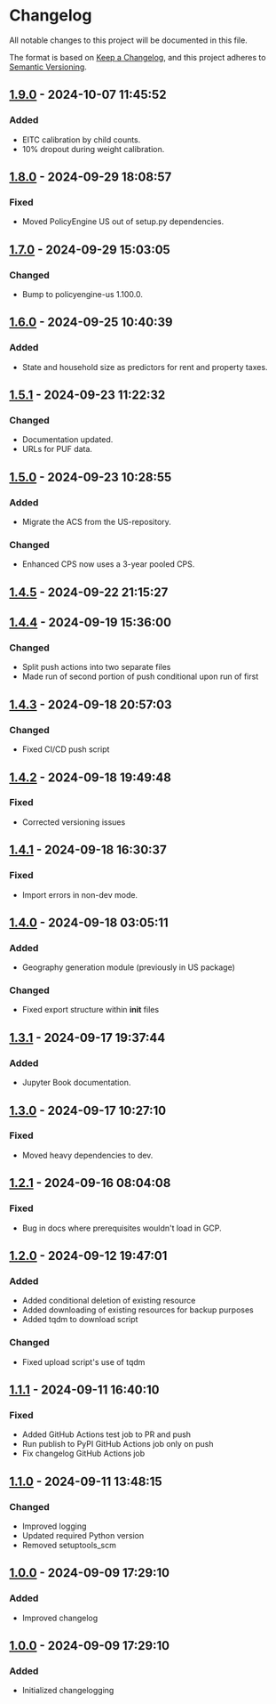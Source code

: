 # Changelog

All notable changes to this project will be documented in this file.

The format is based on [Keep a Changelog](https://keepachangelog.com/en/1.0.0/), 
and this project adheres to [Semantic Versioning](https://semver.org/spec/v2.0.0.html).

## [1.9.0] - 2024-10-07 11:45:52

### Added

- EITC calibration by child counts.
- 10% dropout during weight calibration.

## [1.8.0] - 2024-09-29 18:08:57

### Fixed

- Moved PolicyEngine US out of setup.py dependencies.

## [1.7.0] - 2024-09-29 15:03:05

### Changed

- Bump to policyengine-us 1.100.0.

## [1.6.0] - 2024-09-25 10:40:39

### Added

- State and household size as predictors for rent and property taxes.

## [1.5.1] - 2024-09-23 11:22:32

### Changed

- Documentation updated.
- URLs for PUF data.

## [1.5.0] - 2024-09-23 10:28:55

### Added

- Migrate the ACS from the US-repository.

### Changed

- Enhanced CPS now uses a 3-year pooled CPS.

## [1.4.5] - 2024-09-22 21:15:27

## [1.4.4] - 2024-09-19 15:36:00

### Changed

- Split push actions into two separate files
- Made run of second portion of push conditional upon run of first

## [1.4.3] - 2024-09-18 20:57:03

### Changed

- Fixed CI/CD push script

## [1.4.2] - 2024-09-18 19:49:48

### Fixed

- Corrected versioning issues

## [1.4.1] - 2024-09-18 16:30:37

### Fixed

- Import errors in non-dev mode.

## [1.4.0] - 2024-09-18 03:05:11

### Added

- Geography generation module (previously in US package)

### Changed

- Fixed export structure within __init__ files

## [1.3.1] - 2024-09-17 19:37:44

### Added

- Jupyter Book documentation.

## [1.3.0] - 2024-09-17 10:27:10

### Fixed

- Moved heavy dependencies to dev.

## [1.2.1] - 2024-09-16 08:04:08

### Fixed

- Bug in docs where prerequisites wouldn't load in GCP.

## [1.2.0] - 2024-09-12 19:47:01

### Added

- Added conditional deletion of existing resource
- Added downloading of existing resources for backup purposes
- Added tqdm to download script

### Changed

- Fixed upload script's use of tqdm

## [1.1.1] - 2024-09-11 16:40:10

### Fixed

- Added GitHub Actions test job to PR and push
- Run publish to PyPI GitHub Actions job only on push
- Fix changelog GitHub Actions job

## [1.1.0] - 2024-09-11 13:48:15

### Changed

- Improved logging
- Updated required Python version
- Removed setuptools_scm

## [1.0.0] - 2024-09-09 17:29:10

### Added

- Improved changelog

## [1.0.0] - 2024-09-09 17:29:10

### Added

- Initialized changelogging



[1.9.0]: https://github.com/PolicyEngine/policyengine-us-data/compare/1.8.0...1.9.0
[1.8.0]: https://github.com/PolicyEngine/policyengine-us-data/compare/1.7.0...1.8.0
[1.7.0]: https://github.com/PolicyEngine/policyengine-us-data/compare/1.6.0...1.7.0
[1.6.0]: https://github.com/PolicyEngine/policyengine-us-data/compare/1.5.1...1.6.0
[1.5.1]: https://github.com/PolicyEngine/policyengine-us-data/compare/1.5.0...1.5.1
[1.5.0]: https://github.com/PolicyEngine/policyengine-us-data/compare/1.4.5...1.5.0
[1.4.5]: https://github.com/PolicyEngine/policyengine-us-data/compare/1.4.4...1.4.5
[1.4.4]: https://github.com/PolicyEngine/policyengine-us-data/compare/1.4.3...1.4.4
[1.4.3]: https://github.com/PolicyEngine/policyengine-us-data/compare/1.4.2...1.4.3
[1.4.2]: https://github.com/PolicyEngine/policyengine-us-data/compare/1.4.1...1.4.2
[1.4.1]: https://github.com/PolicyEngine/policyengine-us-data/compare/1.4.0...1.4.1
[1.4.0]: https://github.com/PolicyEngine/policyengine-us-data/compare/1.3.1...1.4.0
[1.3.1]: https://github.com/PolicyEngine/policyengine-us-data/compare/1.3.0...1.3.1
[1.3.0]: https://github.com/PolicyEngine/policyengine-us-data/compare/1.2.1...1.3.0
[1.2.1]: https://github.com/PolicyEngine/policyengine-us-data/compare/1.2.0...1.2.1
[1.2.0]: https://github.com/PolicyEngine/policyengine-us-data/compare/1.1.1...1.2.0
[1.1.1]: https://github.com/PolicyEngine/policyengine-us-data/compare/1.1.0...1.1.1
[1.1.0]: https://github.com/PolicyEngine/policyengine-us-data/compare/1.0.0...1.1.0
[1.0.0]: https://github.com/PolicyEngine/policyengine-us-data/compare/1.0.0...1.0.0
